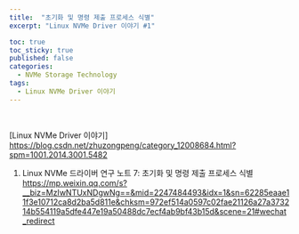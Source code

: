 ```yaml
---
title:  "초기화 및 명령 제출 프로세스 식별"
excerpt: "Linux NVMe Driver 이야기 #1"

toc: true
toc_sticky: true
published: false
categories:
  - NVMe Storage Technology
tags:
  - Linux NVMe Driver 이야기
---
```


<br>

[Linux NVMe Driver 이야기] https://blog.csdn.net/zhuzongpeng/category_12008684.html?spm=1001.2014.3001.5482
1. Linux NVMe 드라이버 연구 노트 7: 초기화 및 명령 제출 프로세스 식별
https://mp.weixin.qq.com/s?__biz=MzIwNTUxNDgwNg==&mid=2247484493&idx=1&sn=62285eaae11f3e10712ca8d2ba5d811e&chksm=972ef514a0597c02fae21126a27a373214b554119a5dfe447e19a50488dc7ecf4ab9bf43b15d&scene=21#wechat_redirect
